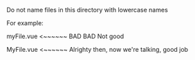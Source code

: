 Do not name files in this directory with lowercase names

For example:

myFile.vue <~~~~~~  BAD BAD Not good

MyFile.vue <~~~~~~ Alrighty then, now we're talking, good job
